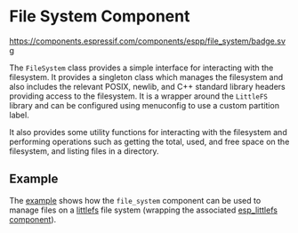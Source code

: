 # File System Component

https://components.espressif.com/components/espp/file_system/badge.svg

The `FileSystem` class provides a simple interface for interacting with the
filesystem. It provides a singleton class which manages the filesystem and also
includes the relevant POSIX, newlib, and C++ standard library headers providing
access to the filesystem. It is a wrapper around the `LittleFS` library and
can be configured using menuconfig to use a custom partition label.

It also provides some utility functions for interacting with the filesystem
and performing operations such as getting the total, used, and free space on
the filesystem, and listing files in a directory.

## Example

The [example](./example) shows how the `file_system` component can be used to
manage files on a [littlefs](https://github.com/littlefs-project/littlefs) file
system (wrapping the associated [esp_littlefs
component](https://github.com/joltwallet/esp_littlefs)).
